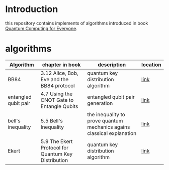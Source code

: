# Introduction

this repository contains implements of algorithms introduced in book [Quantum Computing for Everyone](https://mitpress.mit.edu/books/quantum-computing-everyone).

# algorithms

| Algorithm | chapter in book | description | location |
|-----------|-----------------|-------------|-----------|
| BB84      | 3.12 Alice, Bob, Eve and the BB84 protocol | quantum key distribution algorithm | [link](./bb84) |
| entangled qubit pair | 4.7 Using the CNOT Gate to Entangle Qubits | entangled qubit pair generation | [link](./entanglement) |
| bell's inequality | 5.5 Bell's Inequality | the inequality to prove quantum mechanics agains classical explanation | [link](./bell_inequality) |
| Ekert | 5.9 The Ekert Protocol for Quantum Key Distribution | quantum key distribution algorithm | [link](./ekert) |
